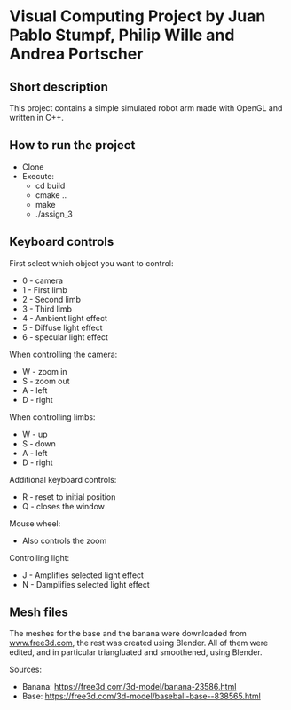 # Visual Computing Project by Juan Pablo Stumpf, Philip Wille and Andrea Portscher

## Short description

This project contains a simple simulated robot arm made with OpenGL and written in C++. 

## How to run the project

- Clone
- Execute:
  - cd build
  - cmake ..
  - make
  - ./assign_3

## Keyboard controls

First select which object you want to control:

- 0 - camera
- 1 - First limb
- 2 - Second limb
- 3 - Third limb
- 4 - Ambient light effect
- 5 - Diffuse light effect
- 6 - specular light effect

When controlling the camera:

- W - zoom in
- S - zoom out
- A - left
- D - right

When controlling limbs:

- W - up
- S - down
- A - left
- D - right

Additional keyboard controls:

- R - reset to initial position
- Q - closes the window

Mouse wheel:

- Also controls the zoom

Controlling light:

- J - Amplifies selected light effect
- N - Damplifies selected light effect

## Mesh files

The meshes for the base and the banana were downloaded from www.free3d.com, the rest was created using Blender.
All of them were edited, and in particular triangluated and smoothened, using Blender.

Sources:

- Banana: https://free3d.com/3d-model/banana-23586.html
- Base: https://free3d.com/3d-model/baseball-base--838565.html